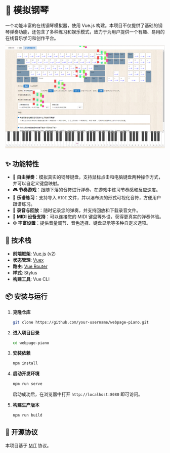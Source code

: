 # 🎹 模拟钢琴 

一个功能丰富的在线钢琴模拟器，使用 Vue.js 构建。本项目不仅提供了基础的钢琴弹奏功能，还包含了多种练习和娱乐模式，致力于为用户提供一个有趣、易用的在线音乐学习和创作平台。

![项目演示](./doc-assets/demo.png)

## ✨ 功能特性

*   **🎹 自由弹奏**：模拟真实的钢琴键盘，支持鼠标点击和电脑键盘两种操作方式，并可以自定义键盘映射。
*   **🎮 节奏游戏**：跟随下落的音符进行弹奏，在游戏中练习节奏感和反应速度。
*   **🎼 乐谱练习**：支持导入 `MIDI` 文件，并以瀑布流的形式可视化音符，方便用户跟谱练习。
*   **🎤 录音与回放**：随时记录您的弹奏，并支持回放和下载录音文件。
*   **🔌 MIDI 设备支持**：可以连接您的 MIDI 键盘等外设，获得更真实的弹奏体验。
*   **⚙️ 丰富设置**：提供音量调节、音色选择、键盘显示等多种自定义选项。

## 🚀 技术栈

*   **前端框架**: [Vue.js](https://cn.vuejs.org/) (v2)
*   **状态管理**: [Vuex](https://vuex.vuejs.org/zh/)
*   **路由**: [Vue Router](https://router.vuejs.org/zh/)
*   **样式**: Stylus
*   **构建工具**: Vue CLI

## 📦 安装与运行

1.  **克隆仓库**
    ```bash
    git clone https://github.com/your-username/webpage-piano.git
    ```

2.  **进入项目目录**
    ```bash
    cd webpage-piano
    ```

3.  **安装依赖**
    ```bash
    npm install
    ```

4.  **启动开发环境**
    ```bash
    npm run serve
    ```
    启动成功后，在浏览器中打开 `http://localhost:8080` 即可访问。

5.  **构建生产版本**
    ```bash
    npm run build
    ```

## 📄 开源协议

本项目基于 [MIT](LICENSE) 协议。
